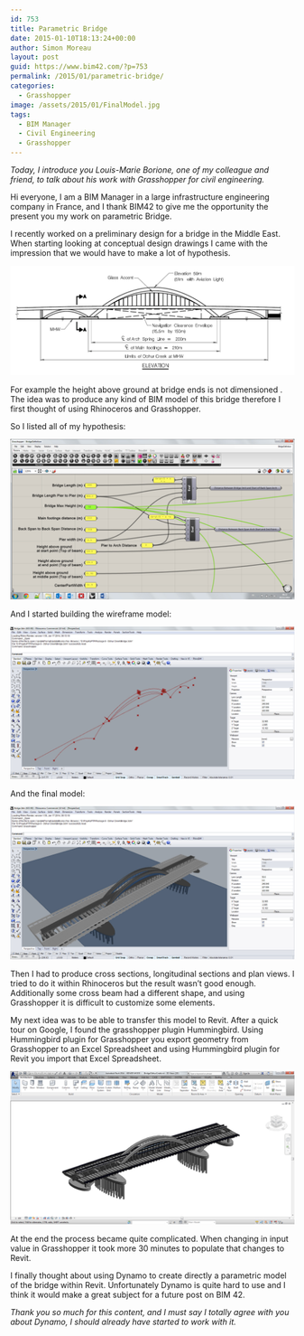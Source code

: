 ```yaml
---
id: 753
title: Parametric Bridge
date: 2015-01-10T18:13:24+00:00
author: Simon Moreau
layout: post
guid: https://www.bim42.com/?p=753
permalink: /2015/01/parametric-bridge/
categories:
  - Grasshopper
image: /assets/2015/01/FinalModel.jpg
tags:
  - BIM Manager
  - Civil Engineering
  - Grasshopper
---
```

_Today, I introduce you Louis-Marie Borione, one of my colleague and friend, to talk about his work with Grasshopper for civil engineering._

Hi everyone, I am a BIM Manager in a large infrastructure engineering company in France, and I thank BIM42 to give me the opportunity the present you my work on parametric Bridge.

I recently worked on a preliminary design for a bridge in the Middle East. When starting looking at conceptual design drawings I came with the impression that we would have to make a lot of hypothesis.

![Bridge](/assets/2015/01/Bridge.jpg)

For example the height above ground at bridge ends is not dimensioned . The idea was to produce any kind of BIM model of this bridge therefore I first thought of using Rhinoceros and Grasshopper.

So I listed all of my hypothesis:

![GH](/assets/2015/01/GH.jpg)

And I started building the wireframe model:

![Rhino](/assets/2015/01/Rhino.jpg)

And the final model:

![FinalModel](/assets/2015/01/FinalModel.jpg)

Then I had to produce cross sections, longitudinal sections and plan views. I tried to do it within Rhinoceros but the result wasn’t good enough. Additionally some cross beam had a different shape, and using Grasshopper it is difficult to customize some elements.

My next idea was to be able to transfer this model to Revit. After a quick tour on Google, I found the grasshopper plugin Hummingbird. Using Hummingbird plugin for Grasshopper you export geometry from Grasshopper to an Excel Spreadsheet and using Hummingbird plugin for Revit you import that Excel Spreadsheet.

![BrideFinal](/assets/2015/01/BrideFinal.jpg)

At the end the process became quite complicated. When changing in input value in Grasshopper it took more 30 minutes to populate that changes to Revit.

I finally thought about using Dynamo to create directly a parametric model of the bridge within Revit. Unfortunately Dynamo is quite hard to use and I think it would make a great subject for a future post on BIM 42.

_Thank you so much for this content, and I must say I totally agree with you about Dynamo, I should already have started to work with it._